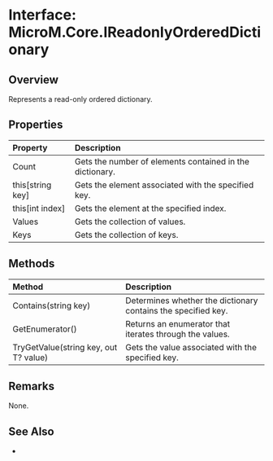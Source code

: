 # Interface: MicroM.Core.IReadonlyOrderedDictionary<T>
## Overview
Represents a read-only ordered dictionary.

## Properties
| Property | Description |
|:------------|:-------------|
| Count | Gets the number of elements contained in the dictionary. |
| this[string key] | Gets the element associated with the specified key. |
| this[int index] | Gets the element at the specified index. |
| Values | Gets the collection of values. |
| Keys | Gets the collection of keys. |

## Methods
| Method | Description |
|:------------|:-------------|
| Contains(string key) | Determines whether the dictionary contains the specified key. |
| GetEnumerator() | Returns an enumerator that iterates through the values. |
| TryGetValue(string key, out T? value) | Gets the value associated with the specified key. |

## Remarks
None.

## See Also
-
